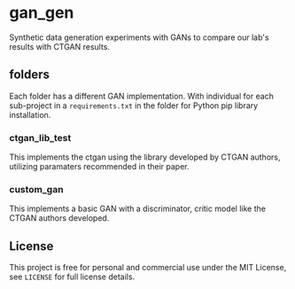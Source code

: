 # gan_gen

Synthetic data generation experiments with GANs to compare our lab's results with CTGAN results.

## folders

Each folder has a different GAN implementation. With individual for each sub-project in a `requirements.txt` in the folder for Python pip library installation.

### ctgan_lib_test

This implements the ctgan using the library developed by CTGAN authors, utilizing paramaters recommended in their paper.

### custom_gan

This implements a basic GAN with a discriminator, critic model like the CTGAN authors developed.

## License

This project is free for personal and commercial use under the MIT License, see `LICENSE` for full license details.
